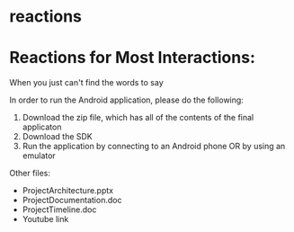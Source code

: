 # reactions
# Reactions for Most Interactions:
When you just can't find the words to say

 In order to run the Android application, please do the following:
 1) Download the zip file, which has all of the contents of the final applicaton
 2) Download the SDK
 3) Run the application by connecting to an Android phone OR by using an emulator
 
 Other files:
- ProjectArchitecture.pptx 
- ProjectDocumentation.doc 
- ProjectTimeline.doc
- Youtube link
